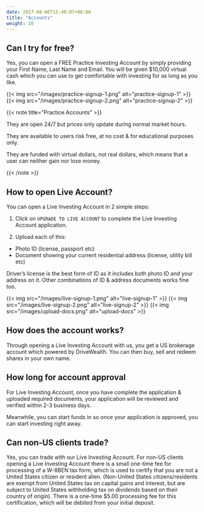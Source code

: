 ```yaml
---
date: 2017-08-06T15:40:07+08:00
title: "Accounts"
weight: 20
---
```


## Can I try for free?

Yes, you can open a FREE Practice Investing Account by simply providing your First Name, Last Name and Email. You will be given $10,000 virtual cash which you can use to get comfortable with investing for as long as you like.

{{< img  src="/images/practice-signup-1.png" alt="practice-signup-1" >}}
{{< img  src="/images/practice-signup-2.png" alt="practice-signup-2" >}}


{{< note title="Practice Accounts" >}}

They are open 24/7 but prices only update during normal market hours.

They are available to users risk free, at no cost & for educational purposes only.

They are funded with virtual dollars, not real dollars, which means that a user can neither gain nor lose money.

{{< /note >}}





## How to open Live Account?

You can open a Live Investing Account in 2 simple steps:

1) Click on `UPGRADE TO LIVE ACCOUNT` to complete the Live Investing Account application.

2) Upload each of this:

* Photo ID (license, passport etc)
* Document showing your current residential address (license, utility bill etc)

Driver’s license is the best form of ID as it includes both photo ID and your address on it.
Other combinations of ID & address documents works fine too.

{{< img  src="/images/live-signup-1.png" alt="live-signup-1" >}}
{{< img  src="/images/live-signup-2.png" alt="live-signup-2" >}}
{{< img  src="/images/upload-docs.png" alt="upload-docs" >}}


## How does the account works?

Through opening a Live Investing Account with us, you get a US brokerage account which powered by DriveWealth. You can then buy, sell and redeem shares in your own name.




## How long for account approval

For Live Investing Account, once you have complete the application & uploaded required documents, your application will be reviewed and verified within 2-3 business days.

Meanwhile, you can start funds in so once your application is approved, you can start investing right away.




## Can non-US clients trade?

Yes, you can trade with our Live Investing Account. For non-US clients opening a Live Investing Account there is a small one-time fee for processing of a W-8BEN tax form, which is used to certify that you are not a United States citizen or resident alien. (Non-United States citizens/residents are exempt from United States tax on capital gains and interest, but are subject to United States withholding tax on dividends based on their country of origin). There is a one-time $5.00 processing fee for this certification, which will be debited from your initial deposit.
